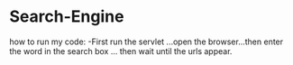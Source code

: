 # Search-Engine
how to run my code:
-First run the servlet ...open the browser...then enter the word in the search box ...
then wait until the urls appear.
